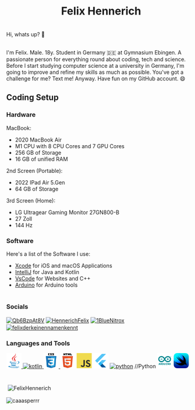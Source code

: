 
<h1 align="center">Felix Hennerich<br></h1>
<br>
Hi, whats up? 👋

<br>

<br>I'm Felix. Male. 18y. Student in Germany 🇩🇪 at Gymnasium Ebingen. A passionate person for everything round about coding, tech and science. Before I start studying computer science at a university in Germany, I'm going to improve and refine my skills as much as possible. You've got a challenge for me? Text me! Anyway. Have fun on my GitHub account. 😄

## Coding Setup

### Hardware

MacBook:
- 2020 MacBook Air
- M1 CPU with 8 CPU Cores and 7 GPU Cores
- 256 GB of Storage
- 16 GB of unified RAM

2nd Screen (Portable):
- 2022 IPad Air 5.Gen
- 64 GB of Storage

3rd Screen (Home):
- LG Ultragear Gaming Monitor 27GN800-B
- 27 Zoll
- 144 Hz


### Software

Here's a list of the Software I use:
- [Xcode](https://developer.apple.com/xcode/) for iOS and macOS Applications
- [IntelliJ](https://www.jetbrains.com/de-de/idea/) for Java and Kotlin
- [VsCode](https://code.visualstudio.com) for Websites and C++
- [Arduino](https://www.arduino.cc) for Arduino tools
#
<h3 align="left">Socials</h3>
<p align="left">
<a href="https://discord.gg/Qb6BzpAt8V" target="blank"><img align="center" src="https://raw.githubusercontent.com/rahuldkjain/github-profile-readme-generator/master/src/images/icons/Social/discord.svg" alt="Qb6BzpAt8V" height="30" width="40" /></a>
 <a href="https://twitter.com/HennerichFelix" target="blank"><img align="center" src="https://raw.githubusercontent.com/rahuldkjain/github-profile-readme-generator/master/src/images/icons/Social/twitter.svg" alt="HennerichFelix" height="30" width="40" /></a>
 <a href="https://www.youtube.com/channel/UCKNT0NCikpds9nWKhIQcS3w" target="blank"><img align="center" src="https://raw.githubusercontent.com/rahuldkjain/github-profile-readme-generator/master/src/images/icons/Social/youtube.svg" alt="1BlueNitrox" height="30" width="40" /></a>
  <a href="https://www.instagram.com/felixderkeinennamenkennt/" target="blank"><img align="center" src="https://raw.githubusercontent.com/rahuldkjain/github-profile-readme-generator/master/src/images/icons/Social/instagram.svg" alt="felixderkeinennamenkennt" height="30" width="40" /></a>
</p>

### Languages and Tools
<p align="left">  </p>
<a href="https://www.java.com" target="_blank" rel="noreferrer"> <img src="https://raw.githubusercontent.com/devicons/devicon/master/icons/java/java-original.svg" alt="java" width="40" height="40"/> </a> 
<a href="https://kotlinlang.org" target="_blank" rel="noreferrer"> <img src="https://www.vectorlogo.zone/logos/kotlinlang/kotlinlang-icon.svg" alt="kotlin" width="40" height="40"/> </a>
<a href="https://www.w3schools.com/css/" target="_blank" rel="noreferrer"> <img src="https://raw.githubusercontent.com/devicons/devicon/master/icons/css3/css3-original-wordmark.svg" alt="css3" width="40" height="40"/> </a> 
<a href="https://www.w3.org/html/" target="_blank" rel="noreferrer"> <img src="https://raw.githubusercontent.com/devicons/devicon/master/icons/html5/html5-original-wordmark.svg" alt="html5" width="40" height="40"/></a> 
<a href="https://www.java.com" target="_blank" rel="noreferrer"> <img src="https://github.com/FelixHennerich/FelixHennerich/blob/main/JavaScript-logo.png?raw=true" alt="JS" width="40" height="40"/></a>
<a href="https://flutter.dev" target="_blank" rel="noreferrer"> <img src="https://github.com/FelixHennerich/FelixHennerich/blob/main/1_5-aoK8IBmXve5whBQM90GA.png?raw=true" alt="flutter" width="40" height="40"/></a>
<a href="https://www.python.org" target="_blank" rel="noreferrer"> <img src="" alt="python" width="40" height="40"/></a>  //Python
<a href="https://www.arduino.cc" target="_blank" rel="noreferrer"> <img src="https://github.com/FelixHennerich/FelixHennerich/blob/main/379109.png?raw=true" alt="arduino" width="40" height="40"/></a>
<a href="https://www.apple.com" target="_blank" rel="noreferrer"> <img src="https://github.com/FelixHennerich/FelixHennerich/blob/main/icon.png?raw=true" alt="swift" width="40" height="40"/></a>

#

<nobr><p>&nbsp;<img align="center" src="https://github-readme-stats.vercel.app/api?username=FelixHennerich&show_icons=true&locale=en&theme=github_dark" alt="FelixHennerich"/></p></nobr>
<nobr><p><img align="center" src="https://github-readme-streak-stats.herokuapp.com?user=FelixHennerich&theme=transparent&card_width=473&type=png" alt="caaasperrr" /></p></nobr>
